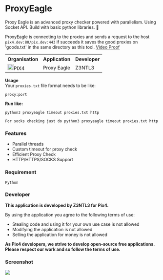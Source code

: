 # ProxyEagle
 Proxy Eagle is an advanced proxy checker powered with parallelism. Using Socket API. Build with basic python libraries. 🦅

ProxyEagle is connecting to the proxies and sends a request to the host ```pix4.dev:80/pix.dev:443``` if succeeds it saves the good proxies on 'goods.txt' in the same directory as this tool.
<a href="https://www.youtube.com/watch?v=qpyL-w5xLwc"> Video Proof</a><br>

<table><tr><th>Organisation</th><th>Application</th><th>Developer</th></tr><tr><td><img src="https://media.discordapp.net/attachments/956310840464773200/968964843333877830/logopix4.png" width="20">PIX4</td><td>Proxy Eagle</td><td>Z3NTL3</td></tr></table>

**Usage**<br>
Your ``proxies.txt`` file format needs to be like:
```
proxy:port
```
**Run like:**<br>
```
python3 proxyeagle timeout proxies.txt http

For socks checking just do python3 proxyeagle timeout proxies.txt http
```
### Features
- Parallel threads
- Custom timeout for proxy check
- Efficient Proxy Check
- HTTP/HTTPS/SOCKS Support

### Requirement
```Python```

### Developer
**This application is developed by Z3NTL3 for Pix4.**

By using the application you agree to the following terms of use:
- Stealing code and using it for your own use case is not allowed
- Modifying the application is not allowed
- Selling the application for money is not allowed

**As Pix4 developers, we strive to develop open-source free applications. Please respect our work and so follow the terms of use.**

### Screenshot
<img src="eagless.png">

